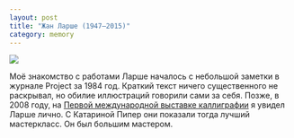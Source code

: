 ```yaml
---
layout: post
title: "Жан Ларше (1947—2015)"
category: memory
---
```

![](https://ic.pics.livejournal.com/quillcraft/13449910/365672/365672_original.png)

Моё знакомство с работами Ларше началось с небольшой заметки в журнале Project за 1984 год. Краткий текст ничего существенного не раскрывал, но обилие иллюстраций говорили сами за себя. Позже, в 2008 году, на [Первой международной выставке каллиграфии](/event/2008/10/19/mvk-2008-4) я увидел Ларше лично. С Катариной Пипер они показали тогда лучший мастеркласс. Он был большим мастером.

